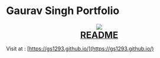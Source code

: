 # Gaurav Singh Portfolio

<p align="center">
  <img src="https://media2.giphy.com/media/xTiTnxpQ3ghPiB2Hp6/giphy.gif"><br>
  <b>
  <a href="README.md"> <font size="+2">README</font></a> <font size="+2"></font>
  </b>
</p>

Visit at : [https://gs1293.github.io/](https://gs1293.github.io/)
